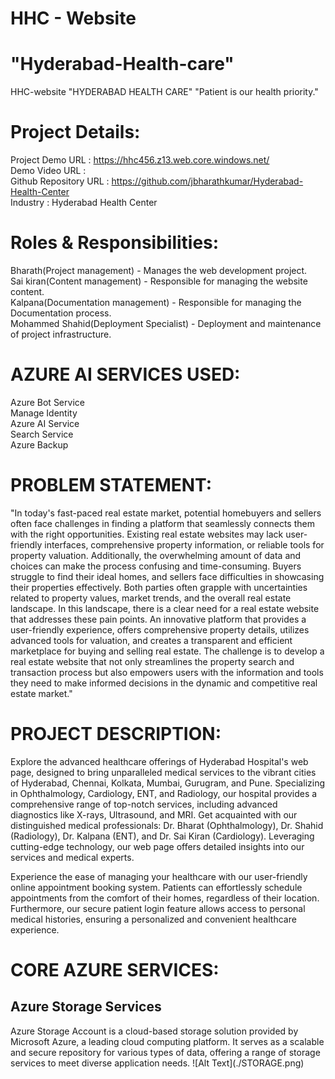 <h1>HHC - Website</h1>
<h1> "Hyderabad-Health-care" </h1>
HHC-website
"HYDERABAD HEALTH CARE"
"Patient is our health priority."

<h1> Project Details: </h1>

Project Demo URL : https://hhc456.z13.web.core.windows.net/<br>
Demo Video URL :<br>
Github Repository URL : https://github.com/jbharathkumar/Hyderabad-Health-Center<br> 
Industry : Hyderabad Health Center



<h1> Roles & Responsibilities: </h1>

Bharath(Project management) - Manages the web development project.<br>
Sai kiran(Content management) - Responsible for managing the website content.<br>
Kalpana(Documentation management) - Responsible for managing the Documentation process.<br>
Mohammed Shahid(Deployment Specialist) - Deployment and maintenance of project infrastructure.


<h1>AZURE AI SERVICES USED: </h1>
Azure Bot Service<br>
Manage Identity<br>
Azure AI Service<br>
Search Service<br>
Azure Backup<br>

<h1>PROBLEM STATEMENT:</h1>
"In today's fast-paced real estate market, potential homebuyers and sellers often face challenges in finding a platform that seamlessly connects them with the right opportunities. Existing real estate websites may lack user-friendly interfaces, comprehensive property information, or reliable tools for property valuation. Additionally, the overwhelming amount of data and choices can make the process confusing and time-consuming. Buyers struggle to find their ideal homes, and sellers face difficulties in showcasing their properties effectively. Both parties often grapple with uncertainties related to property values, market trends, and the overall real estate landscape. In this landscape, there is a clear need for a real estate website that addresses these pain points. An innovative platform that provides a user-friendly experience, offers comprehensive property details, utilizes advanced tools for valuation, and creates a transparent and efficient marketplace for buying and selling real estate. The challenge is to develop a real estate website that not only streamlines the property search and transaction process but also empowers users with the information and tools they need to make informed decisions in the dynamic and competitive real estate market."

<h1>PROJECT DESCRIPTION:</h1>
Explore the advanced healthcare offerings of Hyderabad Hospital's web page, designed to bring unparalleled medical services to the vibrant cities of Hyderabad, Chennai, Kolkata, Mumbai, Gurugram, and Pune. Specializing in Ophthalmology, Cardiology, ENT, and Radiology, our hospital provides a comprehensive range of top-notch services, including advanced diagnostics like X-rays, Ultrasound, and MRI. Get acquainted with our distinguished medical professionals: Dr. Bharat (Ophthalmology), Dr. Shahid (Radiology), Dr. Kalpana (ENT), and Dr. Sai Kiran (Cardiology). Leveraging cutting-edge technology, our web page offers detailed insights into our services and medical experts.

Experience the ease of managing your healthcare with our user-friendly online appointment booking system. Patients can effortlessly schedule appointments from the comfort of their homes, regardless of their location. Furthermore, our secure patient login feature allows access to personal medical histories, ensuring a personalized and convenient healthcare experience.

<h1>CORE AZURE SERVICES:</h1>
<h2>Azure Storage Services</h2>
Azure Storage Account is a cloud-based storage solution provided by Microsoft Azure, a leading cloud computing platform. It serves as a scalable and secure repository for various types of data, offering a range of storage services to meet diverse application needs.
![Alt Text](./STORAGE.png)


